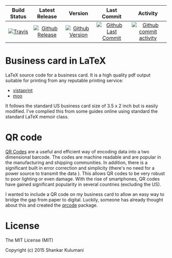 | Build Status                             | Latest Release                                      | Version                                            | Last Commit                                                    | Activity                                    |
| :--------------------------------------: | :--------------------------:                        | :----:                                             | :------:                                                       | :------:                                    |
| [![Travis][travis_shield]][travis]       | [![Github Release][release_shield]][github_release] | [![Github Version][version_shield]][github_version] | [![Github Last Commit][last_commit_shield]][github_last_commit] | [![Github commit activity][activity_shield]][github_activity] |


[travis_shield]: https://travis-ci.org/skulumani/business_card.svg?branch=master 
[release_shield]: https://img.shields.io/github/release/skulumani/business_card.svg
[version_shield]: https://badge.fury.io/gh/skulumani%2Fbusiness_card.svg
[last_commit_shield]: https://img.shields.io/github/last-commit/skulumani/business_card.svg
[activity_shield]: https://img.shields.io/github/commit-activity/y/skulumani/business_card.svg

[travis]: https://travis-ci.org/skulumani/business_card
[github_release]: https://github.com/skulumani/business_card/releases/latest
[github_version]: https://github.com/skulumani/business_card/releases/latest
[github_last_commit]: https://github.com/skulumani/business_card/commits/master
[github_activity]: https://github.com/skulumani/business_card/graphs/commit-activity

# Business card in LaTeX

LaTeX source code for a business card.
It is a high quality pdf output suitable for printing from any reputable printing service:

* [vistaprint](http://www.vistaprint.com)
* [moo](http://www.moo.com)

It follows the standard US business card size of 3.5 x 2 inch but is easily modified.
I've complied this from some guides online using standard the standard LaTeX memoir class.

# QR code

[QR Codes](https://en.wikipedia.org/wiki/QR_code) are a useful and efficient way of encoding data into a two dimensional barcode.
The codes are machine readable and are popular in the manufacturing and shipping communities. 
In addition, there is a significant built in error correction and simplicity (there's no need for a power source to transmit the data ).
This allows QR codes to be very robust to poor lighting or even damage.
With the rise of smartphones, QR codes have gained significant popularity in several countries (excluding the US). 

I wanted to include a QR code on my business card to allow an easy way to bridge the gap from paper to digital. 
Luckily, someone has already thought about this and created the [qrcode](https://www.ctan.org/tex-archive/macros/latex/contrib/qrcode?lang=en) package.

# License

The MIT License (MIT)

Copyright (c) 2015 Shankar Kulumani

